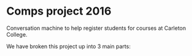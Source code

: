 # Comps project 2016

Conversation machine to help register students for courses at Carleton College.

We have broken this project up into 3 main parts:
